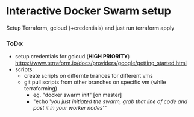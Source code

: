 # Interactive Docker Swarm setup
Setup Terraform, gcloud (+credentials) and just run terraform apply
<br/>
### ToDo: <br/>
 - setup credentials for gcloud (**HIGH PRIORITY**)
   https://www.terraform.io/docs/providers/google/getting_started.html
 - scripts: 
   - create scripts on differnte brances for different vms
   - git pull scripts from other branches on specific vm (while terraforming)
     - eg. "docker swarm init" [on master]
     - "echo '*you just initiated the swarm, grab that line of code and past it in your worker nodes*'"
